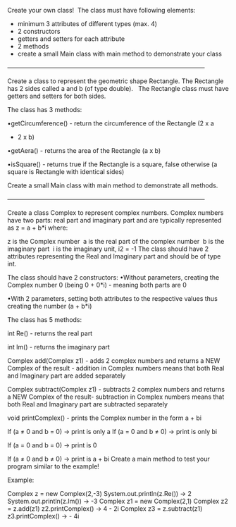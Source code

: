 Create your own class! 
The class must have following elements: 
- minimum 3 attributes of different types (max. 4) 
- 2 constructors 
- getters and setters for each attribute 
- 2 methods 
- create a small Main class with main method to demonstrate your class

————————————————————————————————

Create a class to represent the geometric shape Rectangle. The
Rectangle has 2 sides called a and b (of type double). 
 
The Rectangle class must have getters and setters for both sides.

The class has 3 methods:

•getCircumference() - return the circumference of the Rectangle (2 x a
+ 2 x b)

•getAera() - returns the area of the Rectangle (a x b)

•isSquare() - returns true if the Rectangle is a square, false otherwise
(a square is Rectangle with identical sides)

Create a small Main class with main method to demonstrate all
methods.

————————————————————————————————

Create a class Complex to represent complex numbers. Complex
numbers have two parts: real part and imaginary part and are typically
represented as z = a + b*i where:

z is the Complex number 
a is the real part of the complex number 
b is the imaginary part 
i is the imaginary unit, i2 = -1
The class should have 2 attributes representing the Real and
Imaginary part and should be of type int.

The class should have 2 constructors:
•Without parameters, creating the Complex number 0 (being 0 + 0*i) -
meaning both parts are 0

•With 2 parameters, setting both attributes to the respective values
thus creating the number (a + b*i)

The class has 5 methods:

int Re() - returns the real part

int Im() - returns the imaginary part

Complex add(Complex z1) - adds 2 complex numbers and returns a
NEW Complex of the result - addition in Complex numbers means that
both Real and Imaginary part are added separately

Complex subtract(Complex z1) - subtracts 2 complex numbers and
returns a NEW Complex of the result- subtraction in Complex numbers
means that both Real and Imaginary part are subtracted separately

void printComplex() - prints the Complex number in the form a + bi

If (a ≠ 0 and b = 0) -> print is only a
If (a = 0 and b ≠ 0) -> print is only bi

If (a = 0 and b = 0) -> print is 0

If (a ≠ 0 and b ≠ 0) -> print is a + bi
Create a main method to test your program similar to the example!

Example:

Complex z = new Complex(2,-3)
System.out.println(z.Re()) -> 2
System.out.println(z.Im()) -> -3
Complex z1 = new Complex(2,1)
Complex z2 = z.add(z1)
z2.printComplex() -> 4 - 2i
Complex z3 = z.subtract(z1)
z3.printComplex() -> - 4i